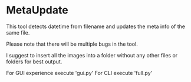 # MetaUpdate
This tool detects datetime from filename and updates the meta info of the same file.

Please note that there will be multiple bugs in the tool.

I suggest to insert all the images into a folder without any other files or folders for best output.

For GUI experience execute 'gui.py'
For CLI execute 'full.py'
